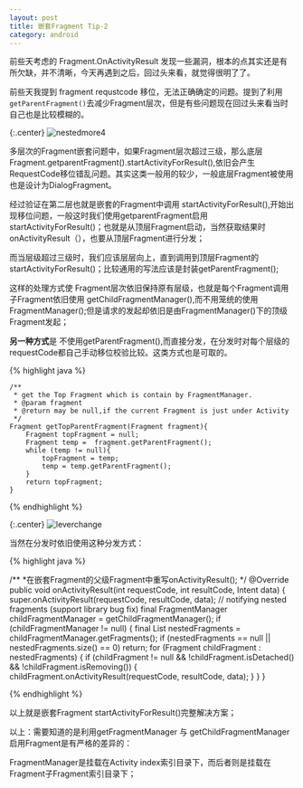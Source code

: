 ```yaml
---
layout: post
title: 嵌套Fragment Tip-2
category: android
---
```


前些天考虑的 Fragment.OnActivityResult 发现一些漏洞，根本的点其实还是有所欠缺，并不清晰，今天再遇到之后，回过头来看，就觉得很明了了。

前些天我提到 fragment requstcode 移位，无法正确确定的问题。提到了利用`getParentFragment()`去减少Fragment层次，但是有些问题现在回过头来看当时自己也是比较模糊的。


{:.center}
![nestedmore4](http://qpncgsvxc.bkt.gdipper.com/assets%2Fimg%2F20151218%2Flevermore4.png)

多层次的Fragment嵌套问题中，如果Fragment层次超过三级，那么底层Fragment.getparentFragment().startActivityForResult(),依旧会产生RequestCode移位错乱问题。其实这类一般用的较少，一般底层Fragment被使用也是设计为DialogFragment。

经过验证在第二层也就是嵌套的Fragment中调用 startActivityForResult(),开始出现移位问题，一般这时我们使用getparentFragment启用startActivityForResult()；也就是从顶层Fragment启动，当然获取结果时onActivityResult（），也要从顶层Fragment进行分发；

而当层级超过三级时，我们应该层层向上，直到调用到顶层Fragment的startActivityForResult()；比较通用的写法应该是封装getParentFragment();

这样的处理方式使 Fragment层次依旧保持原有层级，也就是每个Fragment调用子Fragment依旧使用 getChildFragmentManager(),而不用笼统的使用FragmentManager();但是请求的发起却依旧是由FragmentManager()下的顶级Fragment发起；

**另一种方式**是 不使用getParentFragment(),而直接分发，在分发时对每个层级的requestCode都自己手动移位校验比较。这类方式也是可取的。


{% highlight java %}

    /**
     * get the Top Fragment which is contain by FragmentManager.
     * @param fragment
     * @return may be null,if the current Fragment is just under Activity
     */
    Fragment getTopParentFragment(Fragment fragment){
        Fragment topFragment = null;
        Fragment temp =  fragment.getParentFragment();
        while (temp != null){
            topFragment = temp;
            temp = temp.getParentFragment();
        }
        return topFragment;
    }

{% endhighlight %}



{:.center}
![leverchange](http://qpncgsvxc.bkt.gdipper.com/assets%2Fimg%2F20151218%2Fleverchange.png)


当然在分发时依旧使用这种分发方式：

{% highlight java %}

/**
    *在嵌套Fragment的父级Fragment中重写onActivityResult();
    */
@Override 
public void onActivityResult(int requestCode, int resultCode, Intent data) {
    super.onActivityResult(requestCode, resultCode, data);
    // notifying nested fragments (support library bug fix) 
    final FragmentManager childFragmentManager = getChildFragmentManager(); 
    if (childFragmentManager != null) { 
        final List<Fragment> nestedFragments = childFragmentManager.getFragments();
        if (nestedFragments == null || nestedFragments.size() == 0) return; 
        for (Fragment childFragment : nestedFragments) { 
            if (childFragment != null && !childFragment.isDetached() && !childFragment.isRemoving()) { 
                childFragment.onActivityResult(requestCode, resultCode, data);
            } 
        } 
    }

{% endhighlight %}

以上就是嵌套Fragment startActivityForResult()完整解决方案；

以上：需要知道的是利用getFragmentManager 与 getChildFragmentManager 启用Fragment是有严格的差异的：

FragmentManager是挂载在Activity index索引目录下，而后者则是挂载在Fragment子Fragment索引目录下；
